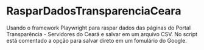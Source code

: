 # RasparDadosTransparenciaCeara
Usando o framework Playwright para raspar dados das páginas do Portal Transparência - Servidores do Ceará e salvar em um arquivo CSV.
No script está comentado a opção para salvar direto em um fomulário do Google.  

